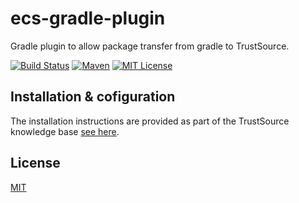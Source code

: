 # ecs-gradle-plugin
Gradle plugin to allow package transfer from gradle to TrustSource.

[![Build Status](https://travis-ci.org/eacg-gmbh/ecs-gradle-plugin.svg?branch=master)](https://travis-ci.org/eacg-gmbh/ecs-gradle-plugin)
[![Maven](https://img.shields.io/maven-central/v/de.eacg/ecs-gradle-plugin.svg)](http://search.maven.org/#search|gav|1|g%3A%22de.eacg%22%20AND%20a%3A%22ecs-gradle-plugin%22)
[![MIT License](https://img.shields.io/npm/l/check-dependencies.svg?style=flat-square)](http://opensource.org/licenses/MIT)

## Installation & cofiguration
The installation instructions are provided as part of the TrustSource knowledge base [see here](https://support.trustsource.io/hc/en-us/articles/115003205529-How-to-integrate-ECS-with-Gradle).

## License
[MIT](https://github.com/eacg-gmbh/ecs-mvn-plugin/blob/master/LICENSE)

